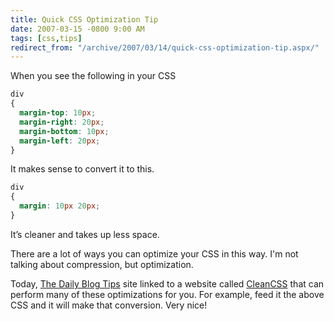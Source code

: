 ```yaml
---
title: Quick CSS Optimization Tip
date: 2007-03-15 -0800 9:00 AM
tags: [css,tips]
redirect_from: "/archive/2007/03/14/quick-css-optimization-tip.aspx/"
---
```


When you see the following in your CSS

```css
div
{
  margin-top: 10px;
  margin-right: 20px;
  margin-bottom: 10px;
  margin-left: 20px;
}
```

It makes sense to convert it to this.

```css
div
{
  margin: 10px 20px;
}
```

It’s cleaner and takes up less space.

There are a lot of ways you can optimize your CSS in this way. I'm not
talking about compression, but optimization.

Today, [The Daily Blog
Tips](http://www.dailyblogtips.com/speed-up-your-site-optimize-your-css/ "The Daily Blog Tips")
site linked to a website called
[CleanCSS](http://www.cleancss.com/ "CleanCSS - Optimize your CSS") that
can perform many of these optimizations for you. For example, feed it
the above CSS and it will make that conversion. Very nice!

